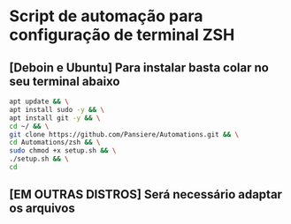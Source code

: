 # Script de automação para configuração de terminal ZSH

## [Deboin e Ubuntu] Para instalar basta colar no seu terminal abaixo

```bash
apt update && \
apt install sudo -y && \
apt install git -y && \
cd ~/ && \
git clone https://github.com/Pansiere/Automations.git && \
cd Automations/zsh && \
sudo chmod +x setup.sh && \
./setup.sh && \
cd
```

## [EM OUTRAS DISTROS] Será necessário adaptar os arquivos
